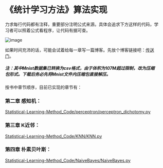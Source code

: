 《统计学习方法》算法实现
====

力求每行代码都有注释，重要部分注明公式来源。具体会追求下方这样的代码，学习者可以照着公式看程序，让代码有据可查。

![image](https://github.com/Dod-o/Statistical-Learning-Method_Code/blob/master/CodePic.png)

    
如果时间充沛的话，可能会试着给每一章写一篇博客。先放个博客链接吧：[传送门](http://www.pkudodo.com/)。    

##### 注：其中Mnist数据集已转换为csv格式，由于体积为107M超过限制，改为压缩包形式。下载后务必先将Mnist文件内压缩包直接解压。   

按书中章节顺序，目前已实现的章节有：

### 第二章 感知机：
[Statistical-Learning-Method_Code/perceptron/perceptron_dichotomy.py](https://github.com/Dod-o/Statistical-Learning-Method_Code/blob/master/perceptron/perceptron_dichotomy.py)
      
### 第三章 K近邻：
[Statistical-Learning-Method_Code/KNN/KNN.py](https://github.com/Dod-o/Statistical-Learning-Method_Code/blob/master/KNN/KNN.py)
      
### 第四章 朴素贝叶斯：
[Statistical-Learning-Method_Code/NaiveBayes/NaiveBayes.py](https://github.com/Dod-o/Statistical-Learning-Method_Code/blob/master/NaiveBayes/NaiveBayes.py)    

